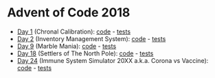 # Advent of Code 2018

- [Day 1](https://adventofcode.com/2018/day/1) (Chronal Calibration): [code](day01/Day1.java) - [tests](../../../test/kotlin/aoc2018/day1/Day1Test.java)
- [Day 2](https://adventofcode.com/2018/day/2) (Inventory Management System): [code](day02/Day2.java) - [tests](../../../test/kotlin/aoc2018/day2/Day2Test.java)
- [Day 9](https://adventofcode.com/2018/day/9) (Marble Mania): [code](day09/Day9.kt) - [tests](../../../test/kotlin/aoc2018/day9/Day9KtTest.kt)
- [Day 18](https://adventofcode.com/2018/day/18) (Settlers of The North Pole): [code](day18/Day18.kt) - [tests](../../../test/kotlin/aoc2018/day18/Day18KtTest.kt)
- [Day 24](https://adventofcode.com/2018/day/24) (Immune System Simulator 20XX a.k.a. Corona vs Vaccine): [code](day24/Day24.kt) - [tests](../../../test/kotlin/aoc2018/day24/Day24KtTest.kt)
